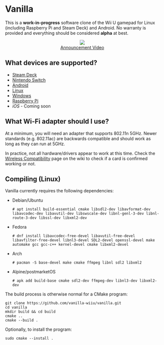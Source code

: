 # Vanilla

This is a **work-in-progress** software clone of the Wii U gamepad for Linux (including Raspberry Pi and Steam Deck) and Android. No warranty is provided and everything should be considered **alpha** at best.

<p align="center">
    <img src="https://raw.githubusercontent.com/vanilla-wiiu/vanilla/master/images/screenshot1.png">
    <br>
    <a href="https://youtu.be/DSgFu4rDxgc">
        Announcement Video
    </a>
</p>

## What devices are supported?

- [Steam Deck](https://github.com/vanilla-wiiu/vanilla/wiki/Linux-Setup-Guide)
- [Nintendo Switch](https://github.com/vanilla-wiiu/vanilla/wiki/Linux-Setup-Guide)
- [Android](https://github.com/vanilla-wiiu/vanilla/wiki/Android-Setup-Guide)
- [Linux](https://github.com/vanilla-wiiu/vanilla/wiki/Linux-Setup-Guide)
- [Windows](https://github.com/vanilla-wiiu/vanilla/wiki/Windows-Setup-Guide)
- [Raspberry Pi](https://github.com/vanilla-wiiu/vanilla/wiki/Linux-Setup-Guide)
- *iOS* - Coming soon

## What Wi-Fi adapter should I use?

At a minimum, you will need an adapter that supports 802.11n 5GHz. Newer standards (e.g. 802.11ac) are backwards compatible and should work as long as they can run at 5GHz.

In practice, not all hardware/drivers appear to work at this time. Check the [Wireless Compatibility](https://github.com/vanilla-wiiu/vanilla/wiki/Wireless-Compatibility) page on the wiki to check if a card is confirmed working or not.

## Compiling (Linux)
Vanilla currently requires the following dependencies:

- Debian/Ubuntu 
  ```
  # apt install build-essential cmake libsdl2-dev libavformat-dev libavcodec-dev libavutil-dev libswscale-dev libnl-genl-3-dev libnl-route-3-dev libssl-dev libxml2-dev
  ```
- Fedora
  ```
  # dnf install libavcodec-free-devel libavutil-free-devel libavfilter-free-devel libnl3-devel SDL2-devel openssl-devel make automake gcc gcc-c++ kernel-devel cmake libxml2-devel
  ```
- Arch
  ```
  # pacman -S base-devel make cmake ffmpeg libnl sdl2 libxml2
  ```
- Alpine/postmarketOS
  ```
  # apk add build-base cmake sdl2-dev ffmpeg-dev libnl3-dev libxml2-dev
  ```

The build process is otherwise normal for a CMake program:

```
git clone https://github.com/vanilla-wiiu/vanilla.git
cd vanilla
mkdir build && cd build
cmake ..
cmake --build .
```

Optionally, to install the program:

```
sudo cmake --install .
```
